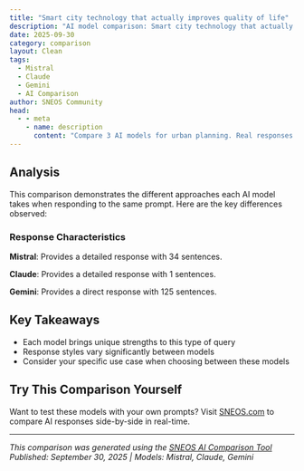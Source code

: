 ```yaml
---
title: "Smart city technology that actually improves quality of life"
description: "AI model comparison: Smart city technology that actually improves quality of life..."
date: 2025-09-30
category: comparison
layout: Clean
tags:
  - Mistral
  - Claude
  - Gemini
  - AI Comparison
author: SNEOS Community
head:
  - - meta
    - name: description
      content: "Compare 3 AI models for urban planning. Real responses from Mistral, Claude, Gemini with detailed analysis."
---
```


<ChatComparison
  title="Smart city technology that actually improves quality of life"
  prompt="Smart city technology that actually improves quality of life"
  :responses='{
    "Mistral": "Smart city technologies can indeed improve the quality of life for residents in numerous ways. Here are some key areas where these technologies have shown promising results:\n\n1. **Transportation and Mobility**:\n   - **Smart Traffic Management**: Real-time traffic monitoring and adaptive traffic signals can reduce congestion and travel times.\n   - **Public Transportation**: Smart transit systems with real-time tracking, digital scheduling, and mobile ticketing make public transportation more convenient and efficient.\n   - **Bike and Scooter Sharing**: App-based sharing programs encourage active mobility and reduce carbon emissions.\n\n2. **Environmental Quality**:\n   - **Air and Water Quality Monitoring**: Sensors can track pollution levels in real-time, enabling quicker responses to environmental issues.\n   - **Waste Management**: Smart waste bins with sensors can optimize collection routes and reduce overflow.\n   - **Green Spaces**: Technology can help monitor and maintain urban green spaces, improving overall well-being.\n\n3. **Public Safety**:\n   - **Smart Lighting**: Energy-efficient LED lights with sensors can improve visibility and safety while reducing energy consumption.\n   - **Emergency Response**: Integrated emergency response systems can expedite the dispatch of first responders.\n   - **Crime Prevention**: Smart surveillance systems and data analytics can help in predicting and preventing crime.\n\n4. **Healthcare**:\n   - **Telemedicine**: Remote healthcare services can improve accessibility and reduce the strain on hospitals.\n   - **Health Monitoring**: Wearable devices and smart home sensors can monitor health metrics and alert healthcare providers to potential issues.\n   - **Public Health Alerts**: Real-time data can help in tracking and managing public health crises, such as pandemics.\n\n5. **Energy Efficiency**:\n   - **Smart Grids**: Advanced energy management systems can optimize energy distribution and reduce outages.\n   - **Renewable Energy Integration**: Smart technologies can facilitate the integration of renewable energy sources into the grid.\n   - **Energy-Efficient Buildings**: Smart building management systems can reduce energy consumption and costs.\n\n6. **Citizen Engagement**:\n   - **E-Government Services**: Digital platforms for government services can improve accessibility and efficiency.\n   - **Community Feedback**: Apps and online portals can collect citizen feedback and suggestions, fostering a more responsive government.\n   - **Public Information**: Digital kiosks and mobile apps can provide real-time information on city services, events, and alerts.\n\n7. **Economic Development**:\n   - **Smart Workspaces**: Co-working spaces and smart offices can foster innovation and entrepreneurship.\n   - **Digital Infrastructure**: High-speed internet and 5G networks can support economic growth and innovation.\n   - **Tourism**: Smart tourism apps and digital guides can enhance the visitor experience and boost local economies.\n\n8. **Water Management**:\n   - **Smart Water Meters**: Real-time monitoring can detect leaks and optimize water usage.\n   - **Flood Management**: Sensors and predictive analytics can help in early detection and management of flood risks.\n   - **Water Quality**: Continuous monitoring can ensure safe drinking water and timely interventions.\n\nBy integrating these technologies, smart cities can create a more livable, sustainable, and efficient urban environment, ultimately improving the quality of life for their residents.",
    "Claude": "Here are some smart city technologies that demonstrably improve daily life:\n\n## Transportation \u0026 Mobility\n- **Adaptive traffic signals** that respond to real-time traffic flow, reducing commute times by 10-25%\n- **Integrated public transit apps** providing real-time arrivals, route optimization, and unified payment\n- **Smart parking systems** that guide drivers to available spots, reducing circling time and emissions\n- **Bike/scooter sharing networks** with GPS tracking and strategic placement\n\n## Environmental Quality\n- **Air quality monitoring networks** with public dashboards and health alerts\n- **Smart waste management** using fill-level sensors to optimize collection routes\n- **Intelligent water systems** that detect leaks quickly and monitor quality\n- **Urban tree sensors** that optimize watering and track environmental benefits\n\n## Safety \u0026 Emergency Response\n- **Predictive emergency services** that pre-position resources during high-risk periods\n- **Flood warning systems** with real-time alerts to residents\n- **Smart street lighting** that adjusts brightness and reports outages automatically\n- **Community alert systems** for weather, emergencies, and local issues\n\n## Citizen Services\n- **Digital permitting platforms** that streamline business licenses and construction permits\n- **311 apps** that make reporting problems easier and track resolution\n- **Open data portals** letting residents access city information and hold officials accountable\n\nThe key is focusing on practical problems residents actually face rather than flashy tech for its own sake.",
    "Gemini": "Okay, let\u0027s break down smart city technology that demonstrably improves quality of life.  We need to move beyond the hype and focus on tangible benefits.  I\u0027ll categorize them for clarity.\n\n**I.  Improved Mobility \u0026 Accessibility:**\n\n*   **A.  Adaptive Traffic Management Systems:**\n    *   **How it works:** Uses sensors (cameras, radar, in-road sensors) and AI to dynamically adjust traffic signal timing based on real-time traffic flow.\n    *   **Quality of Life Improvements:**\n        *   **Reduced Congestion:** Less time spent stuck in traffic, leading to less stress and wasted fuel.\n        *   **Improved Air Quality:** Less idling reduces emissions.\n        *   **Faster Emergency Response Times:**  Systems can prioritize routes for ambulances, fire trucks, and police.\n    *   **Examples:**  Pittsburgh\u0027s SURTRAC system, implementations in Barcelona, Singapore.\n\n*   **B.  Smart Parking Systems:**\n    *   **How it works:** Sensors in parking spaces (or using cameras) provide real-time information on parking availability via mobile apps or displays.\n    *   **Quality of Life Improvements:**\n        *   **Reduced Frustration:**  Drivers spend less time circling, looking for parking.\n        *   **Reduced Congestion:** Less cruising contributes to less traffic.\n        *   **Increased Economic Activity:** Easier parking encourages people to visit local businesses.\n    *   **Examples:**  SFpark in San Francisco, ParkMobile integration in various cities.\n\n*   **C.  Connected Public Transportation:**\n    *   **How it works:** Real-time tracking of buses, trains, and trams, displayed on apps and screens at stops.  Predictive analytics for delays. Integrated payment systems.\n    *   **Quality of Life Improvements:**\n        *   **Reduced Waiting Times:**  Passengers can see exactly when their ride will arrive.\n        *   **Improved Reliability:** Data-driven scheduling and maintenance can reduce breakdowns.\n        *   **Increased Public Transit Usage:**  More convenient and predictable transit encourages people to use it.\n    *   **Examples:**  Citymapper app (London, NYC, etc.), TfL (Transport for London) open data platform.\n\n*   **D.  Autonomous Vehicles (AVs) (Future, but Promising):**\n    *   **How it works:** Self-driving cars, buses, and shuttles.\n    *   **Quality of Life Improvements (Potential):**\n        *   **Increased Accessibility for Elderly and Disabled:** Provides mobility for those who cannot drive.\n        *   **Reduced Accidents:** Potentially safer than human drivers (once technology is mature).\n        *   **More Efficient Use of Road Space:** Optimized routing and spacing could reduce congestion.\n        *   **Increased Productivity:** Commuting time could be used for work or leisure.\n    *   **Challenges:**  Safety concerns, regulatory hurdles, job displacement.\n\n*   **E.  E-bikes/Scooters Sharing Programs:**\n     *   **How it works:** Dockless or docked electric bikes and scooters available for short-term rental via mobile apps.\n     *   **Quality of Life Improvements:**\n        *   **First/Last Mile Connectivity:** Bridges the gap between public transit stops and final destinations.\n        *   **Reduced Congestion and Emissions:** Offers a sustainable alternative to cars for short trips.\n        *   **Improved Fitness:** Encourages physical activity.\n\n**II.  Enhanced Environmental Sustainability:**\n\n*   **A.  Smart Waste Management:**\n    *   **How it works:** Sensors in trash bins monitor fill levels and optimize collection routes.\n    *   **Quality of Life Improvements:**\n        *   **Reduced Overflowing Bins:**  Less unsightly and smelly waste in public spaces.\n        *   **Lower Collection Costs:**  Optimized routes save fuel and labor.\n        *   **Reduced Greenhouse Gas Emissions:** Fewer collection trucks on the road.\n    *   **Examples:**  Bigbelly smart bins, implementations in Seoul and Barcelona.\n\n*   **B.  Smart Water Management:**\n    *   **How it works:** Sensors monitor water pressure, flow, and quality.  Leak detection systems. Smart irrigation systems.\n    *   **Quality of Life Improvements:**\n        *   **Reduced Water Waste:**  Early leak detection prevents water loss.\n        *   **Improved Water Quality:**  Real-time monitoring allows for rapid response to contamination.\n        *   **Lower Water Bills:**  Efficient water use saves residents money.\n    *   **Examples:**  Mueller Water Products\u0027 Echologics, smart irrigation systems from Rachio.\n\n*   **C.  Air Quality Monitoring Systems:**\n    *   **How it works:** Networks of sensors measure air pollutants in real-time.  Data is displayed on maps and apps.\n    *   **Quality of Life Improvements:**\n        *   **Increased Awareness:**  Residents can make informed decisions about outdoor activities based on air quality.\n        *   **Targeted Interventions:**  Data helps authorities identify pollution hotspots and implement mitigation strategies.\n        *   **Improved Public Health:**  Reduced exposure to air pollutants leads to better respiratory health.\n    *   **Examples:**  PurpleAir sensors, BreezoMeter air quality data.\n\n*   **D.  Smart Grids and Renewable Energy Integration:**\n    *   **How it works:**  Advanced metering infrastructure (AMI), distributed energy resources (DERs) like solar panels, and energy storage systems, all managed by a sophisticated grid control system.\n    *   **Quality of Life Improvements:**\n        *   **More Reliable Power:**  Reduces outages and improves grid stability.\n        *   **Lower Energy Costs:**  Optimized energy use and integration of cheaper renewable energy.\n        *   **Reduced Carbon Footprint:**  Promotes cleaner energy sources.\n    *   **Examples:**  Austin Energy smart grid project, microgrids in various cities.\n\n**III.  Safer and More Secure Communities:**\n\n*   **A.  Smart Lighting:**\n    *   **How it works:**  Streetlights that dim when no one is around and brighten when motion is detected.\n    *   **Quality of Life Improvements:**\n        *   **Increased Safety:**  Improved visibility reduces crime and accidents.\n        *   **Energy Savings:**  Dimmable lights save energy and reduce costs.\n    *   **Examples:**  Silver Spring Networks deployments, Telensa PLANet system.\n\n*   **B.  ShotSpotter (Acoustic Gunshot Detection):**\n    *   **How it works:**  A network of acoustic sensors detects gunshots and alerts police in real-time.\n    *   **Quality of Life Improvements:**\n        *   **Faster Police Response:**  Helps police arrive at the scene of a shooting more quickly.\n        *   **Improved Crime Prevention:**  Can deter gun violence and lead to arrests.\n    *   **Controversies:**  Privacy concerns and potential for bias.  Needs careful oversight and transparency.\n\n*   **C.  Predictive Policing (Use with Caution):**\n    *   **How it works:**  Uses data analytics to predict where and when crimes are likely to occur.\n    *   **Quality of Life Improvements (Potential, but Risky):**\n        *   **Targeted Law Enforcement:**  Allows police to allocate resources more effectively.\n        *   **Crime Reduction:**  Potentially prevents crime before it happens.\n    *   **Concerns:**  Risk of bias, perpetuating existing inequalities, and violating civil liberties.  Requires careful oversight and ethical considerations.  Often ineffective and unfairly targets communities.\n\n*   **D.  Emergency Response Systems:**\n    *   **How it works:**  Integrated systems that allow citizens to quickly report emergencies via mobile apps.  Faster dispatch of emergency services.  Real-time information sharing between agencies.\n    *   **Quality of Life Improvements:**\n        *   **Faster Response Times:**  Reduces the time it takes for emergency services to arrive.\n        *   **Improved Communication:**  Ensures that all relevant agencies have the information they need.\n    *   **Examples:**  911 systems with enhanced location services, citizen reporting apps.\n\n**IV.  Engaged and Healthy Citizens:**\n\n*   **A.  Digital Kiosks and Public Wi-Fi:**\n    *   **How it works:**  Interactive kiosks provide information about city services, events, and transportation.  Free public Wi-Fi access.\n    *   **Quality of Life Improvements:**\n        *   **Increased Access to Information:**  Helps residents stay informed about city events and services.\n        *   **Digital Inclusion:**  Provides internet access to those who may not have it at home.\n        *   **Improved Communication:**  Allows residents to connect with city government.\n    *   **Examples:**  LinkNYC kiosks, Google Fiber\u0027s public Wi-Fi initiatives.\n\n*   **B.  Telehealth and Remote Patient Monitoring:**\n    *   **How it works:**  Allows patients to consult with doctors remotely via video conferencing.  Wearable sensors monitor patients\u0027 vital signs and transmit data to healthcare providers.\n    *   **Quality of Life Improvements:**\n        *   **Increased Access to Healthcare:**  Especially for those in rural areas or with mobility limitations.\n        *   **Improved Patient Outcomes:**  Remote monitoring allows for early detection of health problems.\n        *   **Reduced Healthcare Costs:**  Telehealth can be more affordable than traditional in-person visits.\n\n*   **C.  Citizen Engagement Platforms:**\n    *   **How it works:**  Online platforms that allow residents to report issues, provide feedback on city projects, and participate in online forums.\n    *   **Quality of Life Improvements:**\n        *   **Increased Transparency:**  Helps residents understand how their government works.\n        *   **Improved Accountability:**  Allows residents to hold their elected officials accountable.\n        *   **More Responsive Government:**  Helps city government to better address residents\u0027 needs.\n    *   **Examples:**  SeeClickFix, OpenGov.\n\n**Key Considerations for Successful Smart City Implementations:**\n\n*   **Data Privacy and Security:**  Protecting citizens\u0027 data is paramount.  Strong data governance policies are essential.\n*   **Equity and Inclusion:**  Smart city technologies should benefit all residents, not just the wealthy or tech-savvy.  Address the digital divide.\n*   **Interoperability:**  Systems should be able to communicate with each other.  Open standards are important.\n*   **Sustainability:**  Smart city technologies should be environmentally sustainable.\n*   **Community Engagement:**  Residents should be involved in the planning and implementation of smart city projects.\n*   **Cybersecurity:**  Smart city systems are vulnerable to cyberattacks.  Robust security measures are necessary.\n*   **Ethical Considerations:**  AI and other technologies raise ethical concerns that need to be addressed.\n*   **Return on Investment (ROI):**  Cities need to carefully evaluate the costs and benefits of smart city projects.\n\n**In summary, the most impactful smart city technologies are those that directly address pressing urban challenges such as traffic congestion, pollution, safety, and access to services.  However, it\u0027s crucial to implement these technologies in a responsible and equitable manner, with a focus on data privacy, security, and community engagement.**\n"
  }'
  published-date="11:55"
/>

## Analysis

This comparison demonstrates the different approaches each AI model takes when responding to the same prompt. Here are the key differences observed:

### Response Characteristics

**Mistral**: Provides a detailed response with 34 sentences. 

**Claude**: Provides a detailed response with 1 sentences. 

**Gemini**: Provides a direct response with 125 sentences. 

## Key Takeaways

- Each model brings unique strengths to this type of query
- Response styles vary significantly between models
- Consider your specific use case when choosing between these models

## Try This Comparison Yourself

Want to test these models with your own prompts? Visit [SNEOS.com](https://sneos.com) to compare AI responses side-by-side in real-time.

---

*This comparison was generated using the [SNEOS AI Comparison Tool](https://sneos.com)*
*Published: September 30, 2025 | Models: Mistral, Claude, Gemini*
